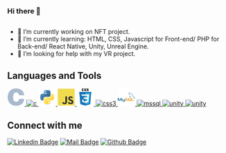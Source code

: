 ### Hi there 👋 

##
- 🔭 I’m currently working on NFT project.
- 🌱 I’m currently learning: HTML, CSS, Javascript for Front-end/ PHP for Back-end/ React Native, Unity, Unreal Engine.
- 🤝 I’m looking for help with my VR project.

## Languages and Tools
<p align="left"> 
<a href="https://www.cprogramming.com/" target="_blank"> <img src="https://raw.githubusercontent.com/devicons/devicon/master/icons/c/c-original.svg" alt="c" width="40" height="40"/> </a>
<a href="https://www.java.com/" target="_blank"> <img src="https://raw.githubusercontent.com/jmnote/z-icons/master/svg/java.svg" alt="c" width="40" height="40"/> </a>
<a href="https://www.python.org" target="_blank"> <img src="https://raw.githubusercontent.com/devicons/devicon/master/icons/python/python-original.svg" alt="python" width="40" height="40"/> </a> 
<a href="https://developer.mozilla.org/en-US/docs/Web/JavaScript" target="_blank"> <img src="https://raw.githubusercontent.com/devicons/devicon/master/icons/javascript/javascript-original.svg" alt="javascript" width="40" height="40"/> </a>
<a href="https://www.w3schools.com/css/" target="_blank"> <img src="https://raw.githubusercontent.com/devicons/devicon/master/icons/css3/css3-original-wordmark.svg" alt="css3" width="40" height="40"/> </a>
<a href="https://www.w3schools.com/html/" target="_blank"> <img src="https://icongr.am/devicon/html5-original-wordmark.svg?size=148&color=currentColor" alt="css3" width="40" height="40"/> </a>
<a href="https://www.mysql.com/" target="_blank"> <img src="https://raw.githubusercontent.com/devicons/devicon/master/icons/mysql/mysql-original-wordmark.svg" alt="mysql" width="40" height="40"/> </a> 
<a href="https://www.microsoft.com/en-us/sql-server" target="_blank"> <img src="https://www.svgrepo.com/show/303229/microsoft-sql-server-logo.svg" alt="mssql" width="40" height="40"/> </a> 
<a href="https://pixologic.com/" target="_blank"> <img src="https://www.vectorlogo.zone/logos/unity3d/unity3d-icon.svg" alt="unity" width="40" height="40"/> </a> 
<a href="https://pixologic.com/" target="_blank"> <img src="https://cdn.icon-icons.com/icons2/2389/PNG/512/unreal_engine_logo_icon_144771.png" alt="unity" width="40" height="40"/> </a> 
</p>


## Connect with me

[![Linkedin Badge](https://img.shields.io/badge/linkedin-%230077B5.svg?&style=for-the-badge&logo=linkedin&logoColor=white)](https://linkedin.com/in/ugurcanakcay)
[![Mail Badge](https://img.shields.io/badge/email-c14438?style=for-the-badge&logo=Gmail&logoColor=white&link=mailto:ugurcanakcay.9@gmail.com)](mailto:ugurcanakcay.9@gmail.com)
[![Github Badge](https://img.shields.io/badge/github-333?style=for-the-badge&logo=github&logoColor=white)](https://github.com/UgurCanAkcay)  
